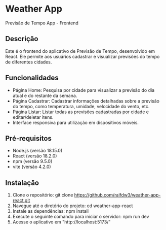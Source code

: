 # Weather App

Previsão de Tempo App - Frontend

## Descrição

Este é o frontend do aplicativo de Previsão de Tempo, desenvolvido em React. Ele permite aos usuários cadastrar e visualizar previsões do tempo de diferentes cidades.

## Funcionalidades

- Página Home: Pesquisa por cidade para visualizar a previsão do dia atual e do restante da semana.
- Página Cadastrar: Cadastrar informações detalhadas sobre a previsão do tempo, como temperatura, umidade, velocidade do vento, etc.
- Página Listar: Listar todas as previsões cadastradas por cidade e editar/deletar itens.
- Interface responsiva para utilização em dispositivos móveis.

## Pré-requisitos

- Node.js (versão 18.15.0)
- React (versão 18.2.0)
- npm (versão 9.5.0)
- vite (versão 4.2.0)

## Instalação

1. Clone o repositório: git clone https://github.com/ralfdw3/weather-app-react.git
2. Navegue até o diretório do projeto: cd weather-app-react
3. Instale as dependências: npm install
4. Execute o seguinte comando para iniciar o servidor: npm run dev
5. Acesse o aplicativo em "http://localhost:5173/"

